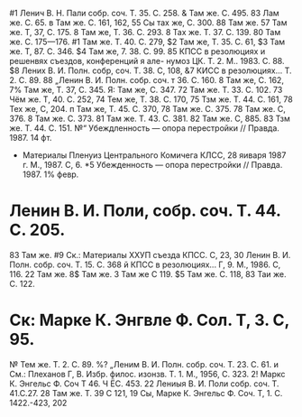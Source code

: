 #1 Ленич В. Н. Пали собр. соч. Т. 35. С. 258.
& Там же. С. 495.
83 Лам же. С. 65.
в Там же. С. 161, 162,
55 Сы тах же, С. 300.
88 Там же.
57 Там же. Т, 37, С. 175.
8 Там же, Т. 36. С. 293.
8 Тах же. Т. 37. С. 139.
80 Там же. С. 175—176.
#1 Там же. Т. 40. С. 279,
$2 Там же, Т. 35. С. 61,
$3 Там же. Т, 87. С. 346.
$4 Там же, 7. 38. С. 99.
85 КПСС в резолюциях и решенвях съездов, конференций я але-
нумоз ЦК. Т. 2. М.. 1983. С. 88.
$8 Лених В. И. Полн. собр, соч. Т. 38. С, 108,
&7 КИСС в резолюциях... Т. 2. С. 89.
88 „Ленин В. И. Полн. собр. соч. т 36. С. 160.
8 Там же, С. 162,
7% Там же, Т. 37, С. 345.
Я: Там же, С. 347.
72 Там же. Т. 33. С. 102.
73 Чём же. Т, 40. С. 252,
74 Тем же, Т. 38. С. 170,
75 Тзм же. Т. 44. С. 161,
78 Тех же, С, 204.
п Там же, Т. 45. С. 370,
78 Там же. С. 375.
78 Там же. С, 376.
8 Там же. С. 373.
81 Там же. Т. 43. С. 381.
82 Там же. С, 885.
83 Тзм же. Т. 44. С. 151.
№“ Убеждленность — опора перестройки // Правда. 1987. 14 фт.
* Материалы Пленуиз Центрального Комичега КЛСС,
28 яиваря 1987 г. М., 1987. С, 6.
*5 Убежденность — опора перестройки // Правда. 1987. 1% февр.
# Ленин В. И. Поли, собр. соч. Т. 44. С. 205.
83 Там же.
#9 Ск.: Материалы ХХУП съезда КПСС. С, 23,
30 Ленин В. И. Полн. собр. соч. Т. 15. С. 368
й КПСС в резолюциях... Г, 9. М., 1986. С, 116.
22 Там же.
8$ Там же.
3 Там же С 119.
$5 Там же. С. 118,
83 Таи же. С. 122.
# Ск: Марке К. Энгвле Ф. Сол. Т, 3. С, 95.
№ Тем же. Т. 2. С. 89.
%? „Леним В. И. Полн. собр. соч. Т. 23. С. 61.
и См.: Плеханов Г, В. Избр. филос. изонзв. Т. 1. М., 1956,
С. 323.
2! Маркс К. Энгельс Ф. Соч Т 46. Ч ЁС. 453.
22 Лениыя В. И. Поли собр. соч. Т. 41.С.27.
28 Там же. Т. 39 С 121,
19 Сы, Марке К. Энгельс Ф. Соч. Т, 1. С. 1422.-423,
202
